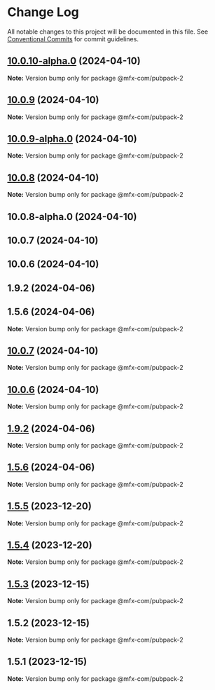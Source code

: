 # Change Log

All notable changes to this project will be documented in this file.
See [Conventional Commits](https://conventionalcommits.org) for commit guidelines.

## [10.0.10-alpha.0](https://github.com/MFX-com/testing-packages/compare/@mfx-com/pubpack-2@10.0.9...@mfx-com/pubpack-2@10.0.10-alpha.0) (2024-04-10)

**Note:** Version bump only for package @mfx-com/pubpack-2





## [10.0.9](https://github.com/MFX-com/testing-packages/compare/@mfx-com/pubpack-2@10.0.9-alpha.0...@mfx-com/pubpack-2@10.0.9) (2024-04-10)

**Note:** Version bump only for package @mfx-com/pubpack-2





## [10.0.9-alpha.0](https://github.com/MFX-com/testing-packages/compare/@mfx-com/pubpack-2@10.0.8...@mfx-com/pubpack-2@10.0.9-alpha.0) (2024-04-10)

**Note:** Version bump only for package @mfx-com/pubpack-2





## [10.0.8](https://github.com/MFX-com/testing-packages/compare/@mfx-com/pubpack-2@10.0.8-alpha.0...@mfx-com/pubpack-2@10.0.8) (2024-04-10)

**Note:** Version bump only for package @mfx-com/pubpack-2





## 10.0.8-alpha.0 (2024-04-10)



## 10.0.7 (2024-04-10)



## 10.0.6 (2024-04-10)



## 1.9.2 (2024-04-06)



## 1.5.6 (2024-04-06)

**Note:** Version bump only for package @mfx-com/pubpack-2





## [10.0.7](https://github.com/MFX-com/testing-packages/compare/v10.0.6...v10.0.7) (2024-04-10)

**Note:** Version bump only for package @mfx-com/pubpack-2





## [10.0.6](https://github.com/MFX-com/testing-packages/compare/v1.9.4...v10.0.6) (2024-04-10)

**Note:** Version bump only for package @mfx-com/pubpack-2






## [1.9.2](https://github.com/MFX-com/testing-packages/compare/v1.9.1...v1.9.2) (2024-04-06)

**Note:** Version bump only for package @mfx-com/pubpack-2





## [1.5.6](https://github.com/MFX-com/testing-packages/compare/v5.1.6...v1.5.6) (2024-04-06)

**Note:** Version bump only for package @mfx-com/pubpack-2






## [1.5.5](https://github.com/MFX-com/testing-packages/compare/@mfx-com/pubpack-2@1.5.4...@mfx-com/pubpack-2@1.5.5) (2023-12-20)

**Note:** Version bump only for package @mfx-com/pubpack-2





## [1.5.4](https://github.com/MFX-com/testing-packages/compare/@mfx-com/pubpack-2@1.5.3...@mfx-com/pubpack-2@1.5.4) (2023-12-20)

**Note:** Version bump only for package @mfx-com/pubpack-2





## [1.5.3](https://github.com/MFX-com/testing-packages/compare/@mfx-com/pubpack-2@1.5.2...@mfx-com/pubpack-2@1.5.3) (2023-12-15)

**Note:** Version bump only for package @mfx-com/pubpack-2





## 1.5.2 (2023-12-15)

**Note:** Version bump only for package @mfx-com/pubpack-2





## 1.5.1 (2023-12-15)

**Note:** Version bump only for package @mfx-com/pubpack-2
